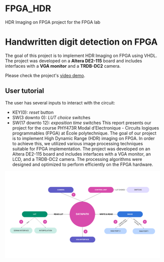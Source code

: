# FPGA_HDR
HDR Imaging on FPGA project for the FPGA lab
# Handwritten digit detection on FPGA

The goal of this project is to implement HDR Imaging on FPGA using VHDL. The project was developed on a **Altera DE2-115** board and includes interfaces with a **VGA monitor** and a **TRDB-DC2** camera.


Please check the project's [video demo]().

## User tutorial

The user has several inputs to interact with the circuit:

- KEY(0): *reset* button
- SW(3 downto 0): *LUT choice* switches
- SW(17 downto 12): *exposition time* switches
This report presents our project for the course PHY473R Modal d’Electronique - Circuits logiques programmables (FPGA) at École polytechnique. The goal of our project is to implement High Dynamic Range (HDR) imaging on FPGA. In order to achieve this, we utilized various image processing techniques suitable for FPGA implementation. The project was developed on an Altera DE2-115 board and includes interfaces with a VGA monitor, an LCD, and a TRDB-DC2 camera. The processing algorithms were designed and optimized to perform efficiently on the FPGA hardware.


![](diagrammebloc.png)
